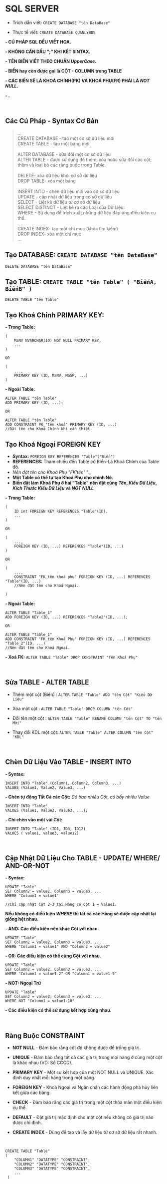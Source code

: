 # SQL SERVER

   * Trích dẫn viết: `CREATE DATABASE "tên DataBase"`
   
   * Thực tế viết: `CREATE DATABASE QUANLYBDS`

**- CÚ PHÁP SQL ĐỀU VIẾT HOA.**

**- KHÔNG CẦN DẤU ";" KHI KẾT SINTAX.**

**- TÊN BIẾN VIẾT THEO CHUẨN _UpperCase_.**

**- BIẾN hay còn được gọi là CỘT - COLUMN trong TABLE**

**- CÁC BIẾN SẼ LÀ KHOÁ CHÍNH(PK) VÀ KHOÁ PHỤ(FR) PHẢI LÀ _NOT NULL_.**

**- .**

<br>

## Các Cú Pháp - Syntax Cơ Bản

>
>...<br>
CREATE DATABASE - tạo một cơ sở dữ liệu mới<br>
CREATE TABLE - tạo một bảng mới<br><br>
ALTER DATABASE - sửa đổi một cơ sở dữ liệu<br>
ALTER TABLE - được sử dụng để thêm, xóa hoặc sửa đổi các cột; thêm và loại bỏ các ràng buộc trong Table.<br><br>
DELETE- xóa dữ liệu khỏi cơ sở dữ liệu<br>
DROP TABLE- xóa một bảng <br><br>
INSERT INTO - chèn dữ liệu mới vào cơ sở dữ liệu<br>
UPDATE - cập nhật dữ liệu trong cơ sở dữ liệu<br>
SELECT - Liệt kê dữ liệu từ cơ sở dữ liệu <br>
SELECT DISTINCT - Liệt kê ra các Loại của Dữ Liệu: <br>
WHERE - Sử dụng để trích xuất những dữ liệu đáp ứng điều kiện cụ thể.<br><br>
CREATE INDEX- tạo một chỉ mục (khóa tìm kiếm)<br>
DROP INDEX- xóa một chỉ mục<br>
>...
>

## Tạo DATABASE: `CREATE DATABASE "tên DataBase"`
`DELETE DATABASE "tên DataBase"`
<br>

## Tạo TABLE: `CREATE TABLE "tên Table" ( "BiếnA, BiếnB" )`
`DELETE TABLE "tên Table"`
<br>

## Tạo Khoá Chính PRIMARY KEY:

**- Trong Table:**

    (
        MaNV NVARCHAR(10) NOT NULL PRIMARY KEY,
        ...
    )
    
    OR
    
    (
        ...,
        PRIMARY KEY (ID, MaNV, MaSP, ...)
    )

**- Ngoài Table:**

    ALTER TABLE "tên Table"
    ADD PRIMARY KEY (ID, ...);
    
    OR
    
    ALTER TABLE "tên Table"
    ADD CONSTRAINT PK_"tên khoá" PRIMARY KEY (ID, ...)
    //Đặt tên cho Khoá Chính khi cần thiết.

## Tạo Khoá Ngoại FOREIGN KEY

* __Syntax:__ `FOREIGN KEY REFERENCES "Table"("Biến")`
* __REFERENCES:__ Tham chiếu đến Table có Biến-Là Khoá Chính của Table đó.
* __Nên đặt tên cho Khoá Phụ "FK_'tên' ".__
* __Một Table có thể tự tạo Khoá Phụ cho chính Nó.__
* __Biến đặt làm Khoá Phụ ở hai "Table" nên đặt cùng *Tên*, *Kiểu Dữ Liệu*, *Kích Thước Kiểu Dữ Liệu* và *NOT NULL*__

**- Trong Table:**

    (
        ID int FOREIGN KEY REFERENCES "Table"(ID),
        ...
    )
    
    OR
    
    (
        ...,
        FOREIGN KEY (ID, ...) REFERENCES "Table"(ID, ...)
    )
    
    OR
    
    (
        ...,
        CONSTRAINT "FK_tên khoá phụ" FOREIGN KEY (ID, ...) REFERENCES "Table"(ID, ...)
        //Nên đặt tên cho Khoá Ngoại.
        
    )

**- Ngoài Table:** 

    ALTER TABLE "Table_1"
    ADD FOREIGN KEY (ID, ...) REFERENCES "Table2"(ID, ...);
    
    OR
    
    ALTER TABLE "Table_1"
    ADD CONSTRAINT "FK_tên Khoá Phụ" FOREIGN KEY (ID, ...) REFERENCES "Table_2"(ID, ...)
    //Nên đặt tên cho Khoá Ngoại.

**- Xoá FK:** `ALTER TABLE "Table" DROP CONSTRAINT "Tên Khoá Phụ"`

<br>

## Sửa TABLE - ALTER TABLE

* Thêm một cột (Biến)  : `ALTER TABLE "Table" ADD "tên Cột" "Kiểu Dữ Liệu"` <br>

* Xóa một cột         : `ALTER TABLE "Table" DROP COLUMN "tên Cột"`<br>

* Đổi tên một cột     : `ALTER TABLE "Table" RENAME COLUMN "tên Cột" TO "tên Mới"` <br>

* Thay đổi KDL một cột: `ALTER TABLE "Table" ALTER COLUMN "tên Cột" "KDL"` <br>

<br>

## Chèn Dữ Liệu Vào TABLE - INSERT INTO

__- Syntax:__

    INSERT INTO "Table" (Column1, Column2, Column3, ...)
    VALUES (Value1, Value2, Value3, ...)    
    
__- Chèn tự động Tất Cả các Cột:__ *Có bao nhiêu Cột, có bấy nhiêu Value*
     
    INSERT INTO "Table" 
    VALUES (Value1, Value2, Value3, ...);
    
__- Chỉ chèn vào một vài Cột:__

    INSERT INTO "Table" (ID1, ID3, ID12)
    VALUES ( value1, value3, value12)
    
<br>

## Cập Nhật Dữ Liệu Cho TABLE - UPDATE/ WHERE/ AND-OR-NOT

__- Syntax:__

    UPDATE "Table"
    SET Column2 = value2, Column3 = value3, ...
    WHERE "Column1 = value1"
    
    //Chỉ cập nhật Cột 2-3 tại Hàng có Cột 1 = Value1.

**Nếu không có điều kiện *WHERE* thì tất cả các Hàng sẽ được cập nhật lại giống hệt nhau.**

**- AND: Các điều kiện nên khác Cột với nhau.**

    UPDATE "Table"
    SET Column2 = value2, Column3 = value3, ...
    WHERE "Column1 = value1" AND "Column2 = value2"

**- OR: Các điều kiện có thể cùng Cột với nhau.**

    UPDATE "Table"
    SET Column2 = value2, Column3 = value3, ...
    WHERE "Column1 = value1-2" OR "Column1 = value1-5"

**- NOT: Ngoại Trừ**

    UPDATE "Table"
    SET Column2 = value2, Column3 = value3, ...
    WHERE NOT "Column1 = value1-10"

**- Các điều kiện có thể sử dụng kết hợp cùng nhau.**

<br>

## Ràng Buộc CONSTRAINT

* __NOT NULL__ - Đảm bảo rằng cột đó không được để trống giá trị.

* __UNIQUE__ - Đảm bảo rằng tất cả các giá trị trong mọi hàng ở cùng một cột là khác nhau (VD: Số CCCD).

* __PRIMARY KEY__ - Một sự kết hợp của một NOT NULL và UNIQUE. Xác định duy nhất mỗi hàng trong một bảng.

* __FOREIGN KEY__ - Khoá Ngoại và Ngăn chặn các hành động phá hủy liên kết giữa các bảng.

* __CHECK__ - Đảm bảo rằng các giá trị trong một cột thỏa mãn một điều kiện cụ thể.

* __DEFAULT__ - Đặt giá trị mặc định cho một cột nếu không có giá trị nào được chỉ định.

* __CREATE INDEX__ - Dùng để tạo và lấy dữ liệu từ cơ sở dữ liệu rất nhanh.
<br> 

    CREATE TABLE "Table" 
    (
        "COLUMN1" "DATATYPE" "CONSTRAINT",
        "COLUMN2" "DATATYPE" "CONSTRAINT",
        "COLUMN3" "DATATYPE" "CONSTRAINT",
        ...
     )

<br>

## 

## 

## 
















